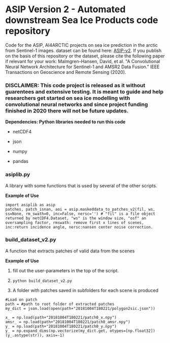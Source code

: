 # ASIP Version 2 - Automated downstream Sea Ice Products code repository

Code for the ASIP, AI4ARCTIC projects on sea ice prediction in the arctic from Sentinel-1 images. dataset can be found here: [ASIP-v2](https://data.dtu.dk/articles/dataset/AI4Arctic_ASIP_Sea_Ice_Dataset_-_version_2/13011134). If you publish on the basis of this repository or the dataset, please cite the following paper if relevant for your work: Malmgren-Hansen, David, et al. "A Convolutional Neural Network Architecture for Sentinel-1 and AMSR2 Data Fusion." IEEE Transactions on Geoscience and Remote Sensing (2020).


### DISCLAIMER: This code project is released as it without guarentees and extensive testing. It is meant to guide and help researchers get started on sea ice modelling with convolutional neural networks and since project funding finished in 2020 there will not be future updates.


**Dependencies: Python libraries needed to run this code**

* netCDF4

* json

* numpy 

* pandas

### asiplib.py
A library with some functions that is used by several of the other scripts.

**Example of Use**

```
import asiplib as asip
patches, patch_isnan, aoi = asip.maskeddata_to_patches_v2(fil, ws, ss=None, rm_swath=0, inc=False, nersc='') # "fil" is a file object returned by netCDF4.Dataset, "ws" is the window size, "osf" an oversampling factor, rmswath: remove first x lines of scenes, inc:return incidence angle, nersc:nansen center noise correction. 
```

### build_dataset_v2.py
A function that extracts patches of valid data from the scenes

**Example of Use**
1. fill out the user-parameters in the top of the script.

2. `python build_dataset_v2.py` 

3. A folder with patches saved in subfolders for each scene is produced

```
#Load on patch
path = #path to root folder of extracted patches
my_dict = json.load(open(path+"20181004T180221/polygon2sic.json"))

x_ = np.load(path+"20181004T180221/patch0_x.npy")
amsr_ = np.load(path+"20181004T180221/patch0_amsr.npy")
y_ = np.load(path+"20181004T180221/patch0_y.npy")
y_ = np.expand_dims(np.vectorize(my_dict.get, otypes=[np.float32])(y_.astype(str)), axis=-1)
```
        